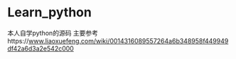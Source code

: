 # Learn_python
本人自学python的源码
主要参考https://www.liaoxuefeng.com/wiki/0014316089557264a6b348958f449949df42a6d3a2e542c000